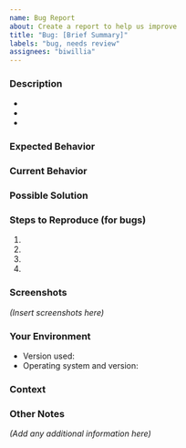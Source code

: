 ```yaml
---
name: Bug Report
about: Create a report to help us improve
title: "Bug: [Brief Summary]"
labels: "bug, needs review"
assignees: "biwillia"
---
```


<!-- Please remove all comments before submitting! -->

### Description

<!--- Be concise. In one or two sentences or a couple of bullets, explain the issue you are having. -->

-
-
-

### Expected Behavior

<!--- Tell us what should happen. -->

### Current Behavior

<!--- Tell us what happens instead of the expected behavior. -->

### Possible Solution

<!--- (Optional) Suggest a fix/reason for the bug, or ideas how to implement the addition or change. -->

### Steps to Reproduce (for bugs)

<!--- Provide an unambiguous set of steps to reproduce this bug. -->

1.
2.
3.
4.

### Screenshots

<!--- Include any screenshots that may provide more context. -->

_(Insert screenshots here)_

### Your Environment

<!--- Include as many relevant details about the environment in which you experienced the bug. -->

- Version used:
- Operating system and version:

### Context

<!--- How has this issue affected you? What are you trying to accomplish? Providing context helps us come up with a solution that is most useful in the real world. -->

### Other Notes

<!--- Include any other information that might be helpful to us. -->

_(Add any additional information here)_
